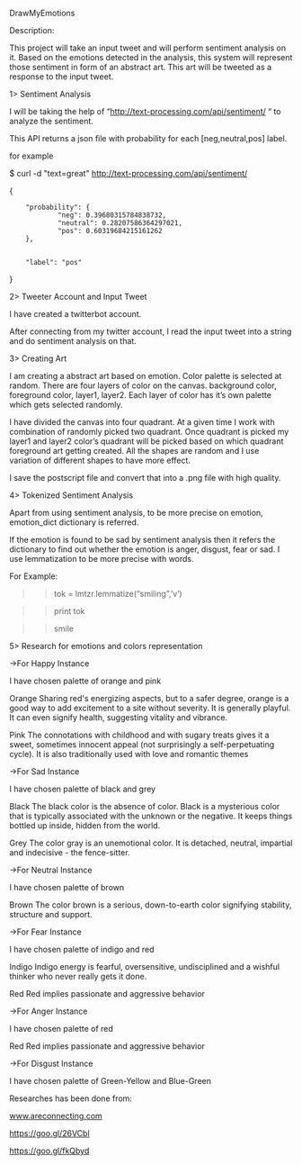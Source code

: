 DrawMyEmotions

Description:

This project will take an input tweet and will perform sentiment analysis on it. Based on the emotions detected in the analysis, this system will represent those sentiment in form of an abstract art. This art will be tweeted as a response to the input tweet.

1> Sentiment Analysis

I will be taking the help of “http://text-processing.com/api/sentiment/ “ to analyze the sentiment.

This API returns a json file with probability for each [neg,neutral,pos] label.

for example

$ curl -d "text=great" http://text-processing.com/api/sentiment/


{


        "probability": {
                "neg": 0.39680315784838732,
                "neutral": 0.28207586364297021,
                "pos": 0.60319684215161262
        },
        
        
        "label": "pos"
        
        
}

2> Tweeter Account and Input Tweet

I have created a twitterbot account. 

After connecting from my twitter account, I read the input tweet into a string and do sentiment analysis on that.

3> Creating Art

I am creating a abstract art based on emotion. Color palette is selected at random. There are four layers of color on the canvas. background color, foreground color, layer1, layer2. Each layer of color has it’s own palette which gets selected randomly.

I have divided the canvas into four quadrant. At a given time I work with combination of randomly picked two quadrant. Once quadrant is picked my layer1 and layer2 color’s quadrant will be picked based on which quadrant foreground art getting created. All the shapes are random and I use variation of different shapes to have more effect.

I save the postscript file and convert that into a .png file with high quality.

4> Tokenized Sentiment Analysis

Apart from using sentiment analysis, to be more precise on emotion, emotion_dict dictionary is referred.

If the emotion is found to be sad by sentiment analysis then it refers the dictionary to find out whether the emotion is anger, disgust, fear or sad. I use lemmatization to be more precise with words.

For Example:

>> tok = lmtzr.lemmatize(“smiling”,’v’)

>> print tok

>> smile


5> Research for emotions and colors representation

->For Happy Instance

I have chosen palette of orange and pink

Orange
Sharing red's energizing aspects, but to a safer degree, orange is a good way to add excitement to a site without severity. It is generally playful. It can even signify health, suggesting vitality and vibrance.

Pink
The connotations with childhood and with sugary treats gives it a sweet, sometimes innocent appeal (not surprisingly a self-perpetuating cycle). It is also traditionally used with love and romantic themes

->For Sad Instance

I have chosen palette of black and grey

Black
The black color is the absence of color. Black is a mysterious color that is typically associated with the unknown or the negative.
It keeps things bottled up inside, hidden from the world.

Grey
The color gray is an unemotional color. It is detached, neutral, impartial and indecisive - the fence-sitter.

->For Neutral Instance

I have chosen palette of brown

Brown
The color brown is a serious, down-to-earth color signifying stability, structure and support.

->For Fear Instance

I have chosen palette of indigo and red

Indigo
Indigo energy is fearful, oversensitive, undisciplined and a wishful thinker who never really gets it done.

Red
Red implies passionate and aggressive behavior

->For Anger Instance

I have chosen palette of red

Red
Red implies passionate and aggressive behavior

->For Disgust Instance

I have chosen palette of Green-Yellow and Blue-Green



Researches has been done from:

www.areconnecting.com

https://goo.gl/26VCbl

https://goo.gl/fkQbyd



 

